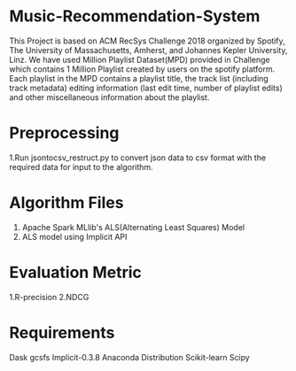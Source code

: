# Music-Recommendation-System
This Project is based on ACM RecSys Challenge 2018 organized by Spotify, The University of Massachusetts, Amherst, and Johannes Kepler University, Linz.
We have used Million Playlist Dataset(MPD) provided in Challenge which contains 1 Million Playlist created by users on the spotify platform.
Each playlist in the MPD contains a playlist title, the track list (including track metadata) editing information (last edit time, 
number of playlist edits) and other miscellaneous information about the playlist.
# Preprocessing
1.Run jsontocsv_restruct.py to convert json data to csv format with the required data for input to the algorithm.
# Algorithm Files
1. Apache Spark MLlib's ALS(Alternating Least Squares) Model 
2. ALS model using Implicit API 
# Evaluation Metric
1.R-precision 
2.NDCG 
# Requirements
Dask
gcsfs
Implicit-0.3.8
Anaconda Distribution
Scikit-learn
Scipy

